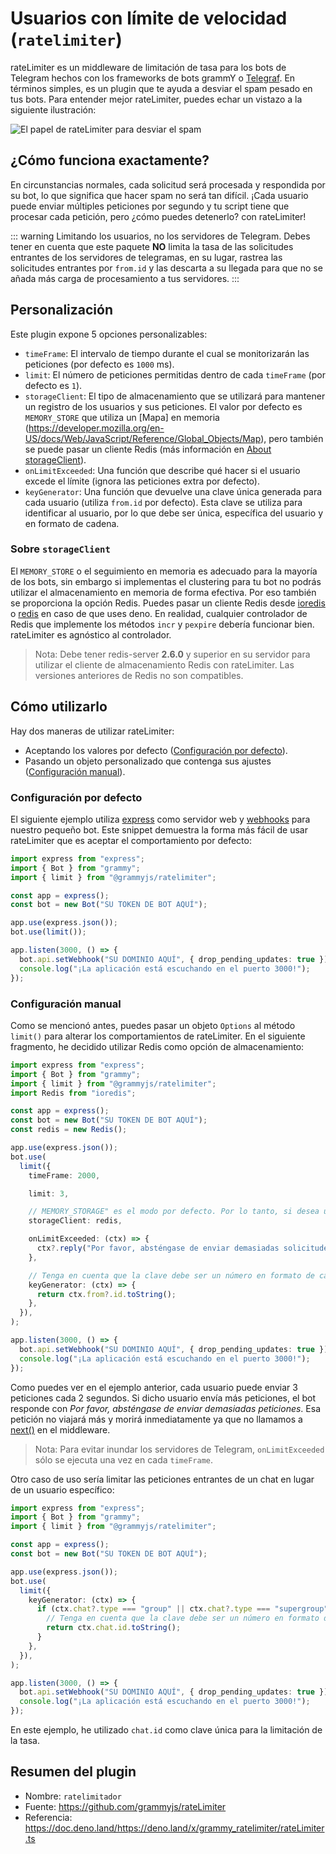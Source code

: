 # Usuarios con límite de velocidad (`ratelimiter`)

rateLimiter es un middleware de limitación de tasa para los bots de Telegram hechos con los frameworks de bots grammY o [Telegraf](https://github.com/telegraf/telegraf). En términos simples, es un plugin que te ayuda a desviar el spam pesado en tus bots. Para entender mejor rateLimiter, puedes echar un vistazo a la siguiente ilustración:

![El papel de rateLimiter para desviar el spam](/rateLimiter-role.png)

## ¿Cómo funciona exactamente?

En circunstancias normales, cada solicitud será procesada y respondida por su bot, lo que significa que hacer spam no será tan difícil. ¡Cada usuario puede enviar múltiples peticiones por segundo y tu script tiene que procesar cada petición, pero ¿cómo puedes detenerlo? con rateLimiter!

::: warning Limitando los usuarios, no los servidores de Telegram.
Debes tener en cuenta que este paquete **NO** limita la tasa de las solicitudes entrantes de los servidores de telegramas, en su lugar, rastrea las solicitudes entrantes por `from.id` y las descarta a su llegada para que no se añada más carga de procesamiento a tus servidores.
:::

## Personalización

Este plugin expone 5 opciones personalizables:

- `timeFrame`: El intervalo de tiempo durante el cual se monitorizarán las peticiones (por defecto es `1000` ms).
- `limit`: El número de peticiones permitidas dentro de cada `timeFrame` (por defecto es `1`).
- `storageClient`: El tipo de almacenamiento que se utilizará para mantener un registro de los usuarios y sus peticiones. El valor por defecto es `MEMORY_STORE` que utiliza un [Mapa] en memoria (https://developer.mozilla.org/en-US/docs/Web/JavaScript/Reference/Global_Objects/Map), pero también se puede pasar un cliente Redis (más información en [About storageClient](#about-storageclient)).
- `onLimitExceeded`: Una función que describe qué hacer si el usuario excede el límite (ignora las peticiones extra por defecto).
- `keyGenerator`: Una función que devuelve una clave única generada para cada usuario (utiliza `from.id` por defecto). Esta clave se utiliza para identificar al usuario, por lo que debe ser única, específica del usuario y en formato de cadena.

### Sobre `storageClient`

El `MEMORY_STORE` o el seguimiento en memoria es adecuado para la mayoría de los bots, sin embargo si implementas el clustering para tu bot no podrás utilizar el almacenamiento en memoria de forma efectiva. Por eso también se proporciona la opción Redis. Puedes pasar un cliente Redis desde [ioredis](https://github.com/luin/ioredis) o [redis](https://deno.land/x/redis) en caso de que uses deno. En realidad, cualquier controlador de Redis que implemente los métodos `incr` y `pexpire` debería funcionar bien. rateLimiter es agnóstico al controlador.

> Nota: Debe tener redis-server **2.6.0** y superior en su servidor para utilizar el cliente de almacenamiento Redis con rateLimiter. Las versiones anteriores de Redis no son compatibles.

## Cómo utilizarlo

Hay dos maneras de utilizar rateLimiter:

- Aceptando los valores por defecto ([Configuración por defecto](#default-configuration)).
- Pasando un objeto personalizado que contenga sus ajustes ([Configuración manual](#manual-configuration)).

### Configuración por defecto

El siguiente ejemplo utiliza [express](https://github.com/expressjs/express) como servidor web y [webhooks](https://grammy.dev/guide/deployment-types.html) para nuestro pequeño bot. Este snippet demuestra la forma más fácil de usar rateLimiter que es aceptar el comportamiento por defecto:

```ts
import express from "express";
import { Bot } from "grammy";
import { limit } from "@grammyjs/ratelimiter";

const app = express();
const bot = new Bot("SU TOKEN DE BOT AQUÍ");

app.use(express.json());
bot.use(limit());

app.listen(3000, () => {
  bot.api.setWebhook("SU DOMINIO AQUÍ", { drop_pending_updates: true });
  console.log("¡La aplicación está escuchando en el puerto 3000!");
});
```

### Configuración manual

Como se mencionó antes, puedes pasar un objeto `Options` al método `limit()` para alterar los comportamientos de rateLimiter. En el siguiente fragmento, he decidido utilizar Redis como opción de almacenamiento:

```ts
import express from "express";
import { Bot } from "grammy";
import { limit } from "@grammyjs/ratelimiter";
import Redis from "ioredis";

const app = express();
const bot = new Bot("SU TOKEN DE BOT AQUÍ");
const redis = new Redis();

app.use(express.json());
bot.use(
  limit({
    timeFrame: 2000,

    limit: 3,

    // MEMORY_STORAGE" es el modo por defecto. Por lo tanto, si desea utilizar Redis, no pase storageClient en absoluto.
    storageClient: redis,

    onLimitExceeded: (ctx) => {
      ctx?.reply("Por favor, absténgase de enviar demasiadas solicitudes.");
    },

    // Tenga en cuenta que la clave debe ser un número en formato de cadena como "123456789".
    keyGenerator: (ctx) => {
      return ctx.from?.id.toString();
    },
  }),
);

app.listen(3000, () => {
  bot.api.setWebhook("SU DOMINIO AQUÍ", { drop_pending_updates: true });
  console.log("¡La aplicación está escuchando en el puerto 3000!");
});
```

Como puedes ver en el ejemplo anterior, cada usuario puede enviar 3 peticiones cada 2 segundos. Si dicho usuario envía más peticiones, el bot responde con _Por favor, absténgase de enviar demasiadas peticiones_. Esa petición no viajará más y morirá inmediatamente ya que no llamamos a [next()](/guide/middleware.html#the-middleware-stack) en el middleware.

> Nota: Para evitar inundar los servidores de Telegram, `onLimitExceeded` sólo se ejecuta una vez en cada `timeFrame`.

Otro caso de uso sería limitar las peticiones entrantes de un chat en lugar de un usuario específico:

```ts
import express from "express";
import { Bot } from "grammy";
import { limit } from "@grammyjs/ratelimiter";

const app = express();
const bot = new Bot("SU TOKEN DE BOT AQUÍ");

app.use(express.json());
bot.use(
  limit({
    keyGenerator: (ctx) => {
      if (ctx.chat?.type === "group" || ctx.chat?.type === "supergroup") {
        // Tenga en cuenta que la clave debe ser un número en formato de cadena como "123456789".
        return ctx.chat.id.toString();
      }
    },
  }),
);

app.listen(3000, () => {
  bot.api.setWebhook("SU DOMINIO AQUÍ", { drop_pending_updates: true });
  console.log("¡La aplicación está escuchando en el puerto 3000!");
});
```

En este ejemplo, he utilizado `chat.id` como clave única para la limitación de la tasa.

## Resumen del plugin

- Nombre: `ratelimitador`
- Fuente: <https://github.com/grammyjs/rateLimiter>
- Referencia: <https://doc.deno.land/https://deno.land/x/grammy_ratelimiter/rateLimiter.ts>